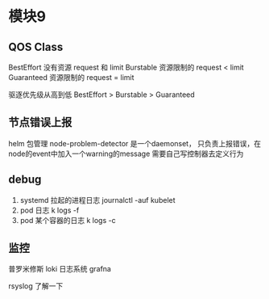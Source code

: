 # 模块9

## QOS Class
BestEffort  没有资源 request 和 limit
Burstable  资源限制的 request < limit
Guaranteed 资源限制的 request = limit

驱逐优先级从高到低
BestEffort > Burstable > Guaranteed


## 节点错误上报
helm 包管理
node-problem-detector  是一个daemonset， 只负责上报错误，在node的event中加入一个warning的message
需要自己写控制器去定义行为



## debug 
1. systemd 拉起的进程日志 journalctl -auf kubelet
2. pod 日志  k logs -f <podname>
3. pod 某个容器的日志 k logs -c <containerName> <podName>

## 监控
普罗米修斯
loki 日志系统
grafna 


rsyslog 了解一下

